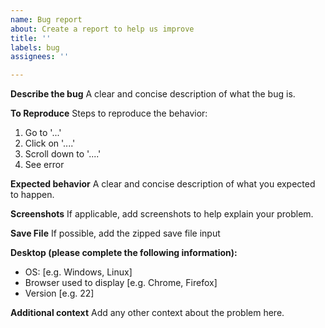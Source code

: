 ```yaml
---
name: Bug report
about: Create a report to help us improve
title: ''
labels: bug
assignees: ''

---
```


**Describe the bug**
A clear and concise description of what the bug is.

**To Reproduce**
Steps to reproduce the behavior:
1. Go to '...'
2. Click on '....'
3. Scroll down to '....'
4. See error

**Expected behavior**
A clear and concise description of what you expected to happen.

**Screenshots**
If applicable, add screenshots to help explain your problem.

**Save File**
If possible, add the zipped save file input

**Desktop (please complete the following information):**
 - OS: [e.g. Windows, Linux]
 - Browser used to display [e.g. Chrome, Firefox]
 - Version [e.g. 22]

**Additional context**
Add any other context about the problem here.
